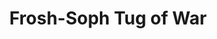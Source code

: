 ---
pid: '98'
_date: between 1934 and 2009
derivativo_link: https://derivativo-4.library.columbia.edu/iiif/2/ldpd:341020/
dlc_link: https://dlc.library.columbia.edu/catalog/cul:gqnk98sfkv
format: photographs
iiif_json: https://derivativo-4.library.columbia.edu/iiif/2/ldpd:341020/info.json
_name: 
native_jpg: https://derivativo-4.library.columbia.edu/iiif/2/ldpd:341020/full/!768,768/0/native.jpg
shelf_location: Box no. Box 199, Folder no. Folder 23 (SASL-Traditions - Rushes, n.d.),
  Historical Photograph Collection
subjects: Academic libraries; New York (N.Y.); Butler Library
summary: Tug of war for Soph-Frosh Rush taking place in front of Butler Library.
title: Frosh-Soph Tug of War
permalink: /photos/98/
layout: photo-page
---